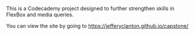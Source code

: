 This is a Codecademy project designed to further strengthen skills in FlexBox and media queries.

You can view the site by going to https://jefferyclanton.github.io/capstone/
